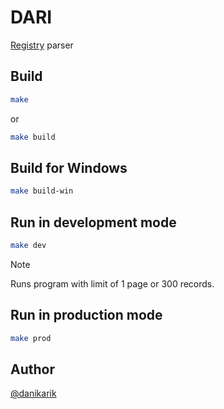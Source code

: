 # DARI

[Registry](http://www.ndda.kz/) parser

## Build

```sh
make
```

or

```sh
make build
```

## Build for Windows

```sh
make build-win
```

## Run in development mode

```sh
make dev
```

> [!NOTE]
> Runs program with limit of 1 page or 300 records.

## Run in production mode

```sh
make prod
```

## Author

[@danikarik](https://github.com/danikarik)
